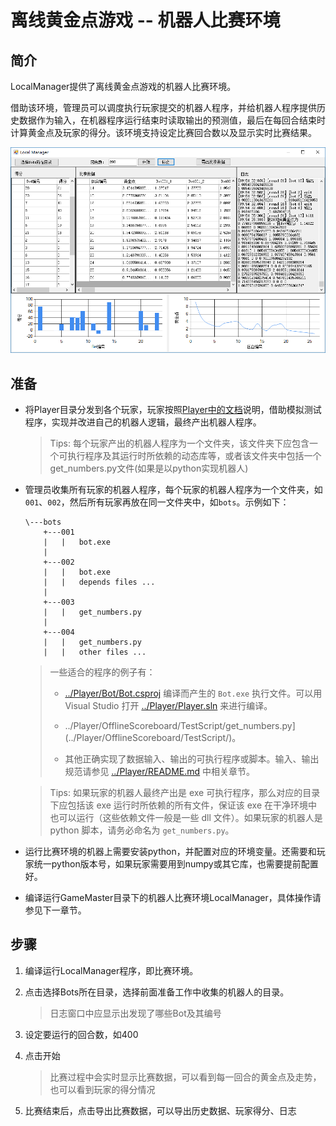 # 离线黄金点游戏 -- 机器人比赛环境

## 简介

LocalManager提供了离线黄金点游戏的机器人比赛环境。

借助该环境，管理员可以调度执行玩家提交的机器人程序，并给机器人程序提供历史数据作为输入，在机器程序运行结束时读取输出的预测值，最后在每回合结束时计算黄金点及玩家的得分。该环境支持设定比赛回合数以及显示实时比赛结果。

![screenshot](./screenshot.png)

## 准备

* 将Player目录分发到各个玩家，玩家按照[Player中的文档](./Player/README.md)说明，借助模拟测试程序，实现并改进自己的机器人逻辑，最终产出机器人程序。
    > Tips: 每个玩家产出的机器人程序为一个文件夹，该文件夹下应包含一个可执行程序及其运行时所依赖的动态库等，或者该文件夹中包括一个get_numbers.py文件(如果是以python实现机器人)

* 管理员收集所有玩家的机器人程序，每个玩家的机器人程序为一个文件夹，如`001`、`002`，然后所有玩家再放在同一文件夹中，如`bots`。示例如下：

    ```
    \---bots
        +---001
        |   |   bot.exe
        |           
        +---002
        |   |   bot.exe
        |   |   depends files ...
        |           
        +---003
        |   |   get_numbers.py
        |           
        +---004
        |   |   get_numbers.py
        |   |   other files ...
    ```

    > 一些适合的程序的例子有：
    >
    > - [../Player/Bot/Bot.csproj](../Player/Bot/) 编译而产生的 `Bot.exe` 执行文件。可以用 Visual Studio 打开 [../Player/Player.sln](../Player/) 来进行编译。
    >
    > - ../Player/OfflineScoreboard/TestScript/get_numbers.py](../Player/OfflineScoreboard/TestScript/)。
    >
    > - 其他正确实现了数据输入、输出的可执行程序或脚本。输入、输出规范请参见 [../Player/README.md](../Player/README.md) 中相关章节。

    > Tips: 如果玩家的机器人最终产出是 exe 可执行程序，那么对应的目录下应包括该 exe 运行时所依赖的所有文件，保证该 exe 在干净环境中也可以运行（这些依赖文件一般是一些 dll 文件）。如果玩家的机器人是 python 脚本，请务必命名为 `get_numbers.py`。

* 运行比赛环境的机器上需要安装python，并配置对应的环境变量。还需要和玩家统一python版本号，如果玩家需要用到numpy或其它库，也需要提前配置好。

* 编译运行GameMaster目录下的机器人比赛环境LocalManager，具体操作请参见下一章节。

## 步骤

1. 编译运行LocalManager程序，即比赛环境。

2. 点击选择Bots所在目录，选择前面准备工作中收集的机器人的目录。

    > 日志窗口中应显示出发现了哪些Bot及其编号

3. 设定要运行的回合数，如400

4. 点击开始

    > 比赛过程中会实时显示比赛数据，可以看到每一回合的黄金点及走势，也可以看到玩家的得分情况

5. 比赛结束后，点击导出比赛数据，可以导出历史数据、玩家得分、日志

